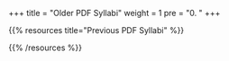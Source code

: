 +++
title = "Older PDF Syllabi"
weight = 1
pre = "0. " 
+++

{{% resources title="Previous PDF Syllabi" %}}

{{% /resources %}}